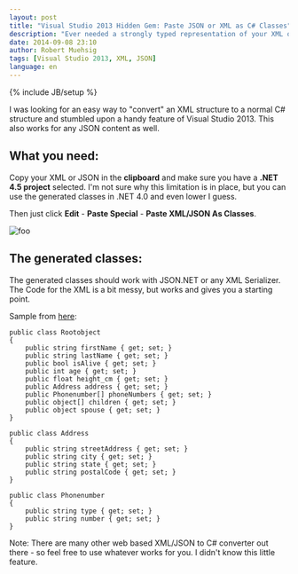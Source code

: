 ```yaml
---
layout: post
title: "Visual Studio 2013 Hidden Gem: Paste JSON or XML as C# Classes"
description: "Ever needed a strongly typed representation of your XML or JSON content? Visual Studio 2013 comes with a handy feature."
date: 2014-09-08 23:10
author: Robert Muehsig
tags: [Visual Studio 2013, XML, JSON]
language: en
---
```

{% include JB/setup %}

I was looking for an easy way to "convert" an XML structure to a normal C# structure and stumbled upon a handy feature of Visual Studio 2013. This also works for any JSON content as well.

## What you need:
Copy your XML or JSON in the __clipboard__ and make sure you have a __.NET 4.5 project__ selected. I'm not sure why this limitation is in place, but you can use the generated classes in .NET 4.0 and even lower I guess.

Then just click __Edit__ - __Paste Special__ - __Paste XML/JSON As Classes__.

![foo]({{BASE_PATH}}/assets/md-images/2014-09-08/vs.png "VS Screenshot")

## The generated classes:
The generated classes should work with JSON.NET or any XML Serializer. The Code for the XML is a bit messy, but works and gives you a starting point.

Sample from [here](http://en.wikipedia.org/wiki/JSON):


    public class Rootobject
    {
        public string firstName { get; set; }
        public string lastName { get; set; }
        public bool isAlive { get; set; }
        public int age { get; set; }
        public float height_cm { get; set; }
        public Address address { get; set; }
        public Phonenumber[] phoneNumbers { get; set; }
        public object[] children { get; set; }
        public object spouse { get; set; }
    }

    public class Address
    {
        public string streetAddress { get; set; }
        public string city { get; set; }
        public string state { get; set; }
        public string postalCode { get; set; }
    }

    public class Phonenumber
    {
        public string type { get; set; }
        public string number { get; set; }
    }


Note: There are many other web based XML/JSON to C# converter out there - so feel free to use whatever works for you. I didn't know this little feature.
